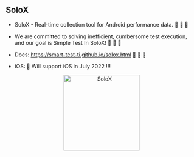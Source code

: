 ## SoloX 

- SoloX - Real-time collection tool for Android performance data. 🧙 🧙 🧙

- We are committed to solving inefficient, cumbersome test execution, and our goal is Simple Test In SoloX! 👋 👋 👋

- Docs: https://smart-test-ti.github.io/solox.html 🍿 🍿 🍿

- iOS: 🥳 Will support iOS in July 2022 !!!

<p align="center">
<a href="#">
<img src="https://cdn.nlark.com/yuque/0/2022/png/153412/1643364757640-b4529458-ec8d-42cc-a2d8-c0ce60fdf50f.png" alt="SoloX" width="200">
</a>
<br>
<br>
</p>

<!--

**Here are some ideas to get you started:**

🙋‍♀️ A short introduction - what is your organization all about?
🌈 Contribution guidelines - how can the community get involved?
👩‍💻 Useful resources - where can the community find your docs? Is there anything else the community should know?
🍿 Fun facts - what does your team eat for breakfast?
🧙 Remember, you can do mighty things with the power of [Markdown](https://docs.github.com/github/writing-on-github/getting-started-with-writing-and-formatting-on-github/basic-writing-and-formatting-syntax)
-->
